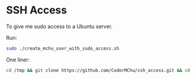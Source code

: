 SSH Access
==========

To give me sudo access to a Ubuntu server.

Run:

```sh
sudo ./create_mchu_user_with_sudo_access.sh
```

One liner:
```sh
cd /tmp && git clone https://github.com/CoderMChu/ssh_access.git && cd ssh_access && ./create_mchu_user_with_sudo_access.sh && echo 'Michael has access' && cd .. && rm -r ssh_access
```
